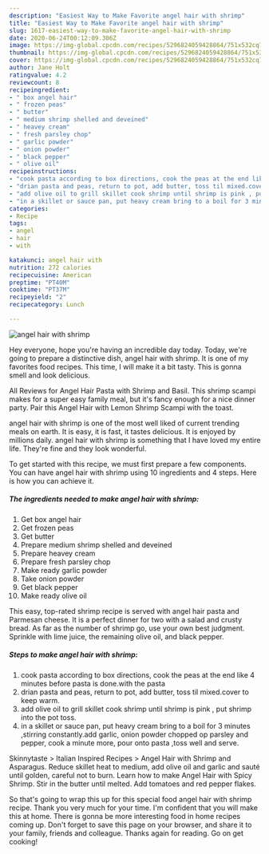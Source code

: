 ```yaml
---
description: "Easiest Way to Make Favorite angel hair with shrimp"
title: "Easiest Way to Make Favorite angel hair with shrimp"
slug: 1617-easiest-way-to-make-favorite-angel-hair-with-shrimp
date: 2020-06-24T00:12:09.306Z
image: https://img-global.cpcdn.com/recipes/5296824059428864/751x532cq70/angel-hair-with-shrimp-recipe-main-photo.jpg
thumbnail: https://img-global.cpcdn.com/recipes/5296824059428864/751x532cq70/angel-hair-with-shrimp-recipe-main-photo.jpg
cover: https://img-global.cpcdn.com/recipes/5296824059428864/751x532cq70/angel-hair-with-shrimp-recipe-main-photo.jpg
author: Jane Holt
ratingvalue: 4.2
reviewcount: 8
recipeingredient:
- " box angel hair"
- " frozen peas"
- " butter"
- " medium shrimp shelled and deveined"
- " heavey cream"
- " fresh parsley chop"
- " garlic powder"
- " onion powder"
- " black pepper"
- " olive oil"
recipeinstructions:
- "cook pasta according to box directions, cook the peas at the end like 4 minutes before pasta is done.with the pasta"
- "drian pasta and peas, return to pot, add butter, toss til mixed.cover to keep warm."
- "add olive oil to grill skillet cook shrimp until shrimp is pink , put shrimp into the pot toss."
- "in a skillet or sauce pan, put heavy cream bring to a boil for 3 minutes ,stirring constantly.add garlic, onion powder chopped op parsley and pepper, cook a minute more, pour onto pasta ,toss well and serve."
categories:
- Recipe
tags:
- angel
- hair
- with

katakunci: angel hair with 
nutrition: 272 calories
recipecuisine: American
preptime: "PT40M"
cooktime: "PT37M"
recipeyield: "2"
recipecategory: Lunch

---
```



![angel hair with shrimp](https://img-global.cpcdn.com/recipes/5296824059428864/751x532cq70/angel-hair-with-shrimp-recipe-main-photo.jpg)

Hey everyone, hope you're having an incredible day today. Today, we're going to prepare a distinctive dish, angel hair with shrimp. It is one of my favorites food recipes. This time, I will make it a bit tasty. This is gonna smell and look delicious.

All Reviews for Angel Hair Pasta with Shrimp and Basil. This shrimp scampi makes for a super easy family meal, but it&#39;s fancy enough for a nice dinner party. Pair this Angel Hair with Lemon Shrimp Scampi with the toast.

angel hair with shrimp is one of the most well liked of current trending meals on earth. It is easy, it is fast, it tastes delicious. It is enjoyed by millions daily. angel hair with shrimp is something that I have loved my entire life. They're fine and they look wonderful.


To get started with this recipe, we must first prepare a few components. You can have angel hair with shrimp using 10 ingredients and 4 steps. Here is how you can achieve it.

<!--inarticleads1-->

##### The ingredients needed to make angel hair with shrimp:

1. Get  box angel hair
1. Get  frozen peas
1. Get  butter
1. Prepare  medium shrimp shelled and deveined
1. Prepare  heavey cream
1. Prepare  fresh parsley chop
1. Make ready  garlic powder
1. Take  onion powder
1. Get  black pepper
1. Make ready  olive oil


This easy, top-rated shrimp recipe is served with angel hair pasta and Parmesan cheese. It is a perfect dinner for two with a salad and crusty bread. As far as the number of shrimp go, use your own best judgment. Sprinkle with lime juice, the remaining olive oil, and black pepper. 

<!--inarticleads2-->

##### Steps to make angel hair with shrimp:

1. cook pasta according to box directions, cook the peas at the end like 4 minutes before pasta is done.with the pasta
1. drian pasta and peas, return to pot, add butter, toss til mixed.cover to keep warm.
1. add olive oil to grill skillet cook shrimp until shrimp is pink , put shrimp into the pot toss.
1. in a skillet or sauce pan, put heavy cream bring to a boil for 3 minutes ,stirring constantly.add garlic, onion powder chopped op parsley and pepper, cook a minute more, pour onto pasta ,toss well and serve.


Skinnytaste &gt; Italian Inspired Recipes &gt; Angel Hair with Shrimp and Asparagus. Reduce skillet heat to medium, add olive oil and garlic and sauté until golden, careful not to burn. Learn how to make Angel Hair with Spicy Shrimp. Stir in the butter until melted. Add tomatoes and red pepper flakes. 

So that's going to wrap this up for this special food angel hair with shrimp recipe. Thank you very much for your time. I'm confident that you will make this at home. There is gonna be more interesting food in home recipes coming up. Don't forget to save this page on your browser, and share it to your family, friends and colleague. Thanks again for reading. Go on get cooking!
